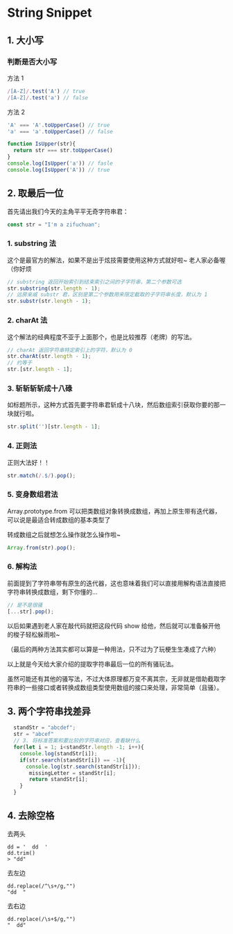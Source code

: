# String Snippet

## 1. 大小写

### 判断是否大小写
方法 1
```js
/[A-Z]/.test('A') // true
/[A-Z]/.test('a') // false
```

方法 2
```js
'A' === 'A'.toUpperCase() // true
'a' === 'a'.toUpperCase() // false

function IsUpper(str){
  return str === str.toUpperCase() 
}
console.log(IsUpper('a')) // fasle
console.log(IsUpper('A')) // true
```



## 2. 取最后一位

首先请出我们今天的主角平平无奇字符串君：

```js
const str = "I'm a zifuchuan";
```

### 1. substring 法

这个是最官方的解法，如果不是出于炫技需要使用这种方式就好啦~ 老人家必备喔（你好烦

```js
// substring 返回开始索引到结束索引之间的子字符串，第二个参数可选
str.substring(str.length - 1);
// 远房亲戚 substr 君，区别是第二个参数用来限定截取的子字符串长度，默认为 1
str.substr(str.length - 1);
```

### 2. charAt 法

这个解法的经典程度不亚于上面那个，也是比较推荐（老牌）的写法。

```js
// charAt 返回字符串特定索引上的字符，默认为 0
str.charAt(str.length - 1);
// 约等于
str.[str.length - 1];
```

### 3. 斩斩斩斩成十八碌

如标题所示，这种方式首先要字符串君斩成十八块，然后数组索引获取你要的那一块就行啦。

```js
str.split('')[str.length - 1];
```

### 4. 正则法

正则大法好！！

```js
str.match(/.$/).pop();
```

### 5. 变身数组君法

Array.prototype.from 可以把类数组对象转换成数组，再加上原生带有迭代器，可以说是最适合转成数组的基本类型了

转成数组之后就想怎么操作就怎么操作啦~

```js
Array.from(str).pop();
```

### 6. 解构法

前面提到了字符串带有原生的迭代器，这也意味着我们可以直接用解构语法直接把字符串转换成数组，剩下你懂的...

```js
// 是不是很骚 
[...str].pop();
```

以后如果遇到老人家在敲代码就把这段代码 show 给他，然后就可以准备躲开他的梭子轻松躲雨啦~

（最后的两种方法其实都可以算是一种用法，只不过为了玩梗生生凑成了六种）

以上就是今天给大家介绍的提取字符串最后一位的所有骚玩法。

虽然可能还有其他的骚写法，不过大体原理都万变不离其宗，无非就是借助截取字符串的一些接口或者转换成数组类型使用数组的接口来处理，非常简单（且骚）。

## 3. 两个字符串找差异

```js
  standStr = "abcdef";
  str = "abcef"
  // 3. 将标准答案和要比较的字符串对应，查看缺什么
  for(let i = 1; i<standStr.length -1; i++){
    console.log(standStr[i]);
    if(str.search(standStr[i]) == -1){
      console.log(str.search(standStr[i]));
       missingLetter = standStr[i];
       return standStr[i];
    }
  }
```


## 4. 去除空格

去两头
```
dd = '  dd  '
dd.trim()
> "dd"
```
 
 去左边
```
dd.replace(/^\s+/g,"")
"dd  "
```

去右边
```
dd.replace(/\s+$/g,"")
"  dd"
```
